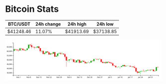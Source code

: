 # Bitcoin Stats

BTC/USDT|24h change|24h high|24h low|
|---|---|---|---|
|$41248.46|11.07%|$41913.69|$37138.85|

<img src="./chart.svg">
